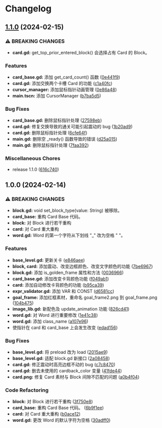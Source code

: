 # Changelog

## [1.1.0](https://github.com/ligen131/equal_to_p/compare/v1.0.0...v1.1.0) (2024-02-15)


### ⚠ BREAKING CHANGES

* **card.gd:** get_top_prior_entered_block() 会选择占有 Card 的 Block。

### Features

* **card_base.gd:** 添加 get_card_count() 函数 ([0e441f9](https://github.com/ligen131/equal_to_p/commit/0e441f9629c038f8bc7f6edf71a4f7803cab2ef8))
* **card.gd:** 添加交换两个卡槽 Card 的功能 ([c1a40fc](https://github.com/ligen131/equal_to_p/commit/c1a40fcaa15331053542602c546f575883daff34))
* **cursor_manager:** 添加鼠标指针动画管理 ([0e86a48](https://github.com/ligen131/equal_to_p/commit/0e86a48cecb3032c43c7c71787532cb3895591dd))
* **main.tscn:** 添加 CursorManager ([b7ba5d5](https://github.com/ligen131/equal_to_p/commit/b7ba5d5deabccac93a2aa7a16ef0c95f7e7ef482))


### Bug Fixes

* **card_base.gd:** 删除鼠标指针处理 ([27598eb](https://github.com/ligen131/equal_to_p/commit/27598eb6eeffcbbd59d408cb7a0ca3d96c591ee8))
* **card.gd:** 修复交换导致的通关可能引起震动的 bug ([1b20ad9](https://github.com/ligen131/equal_to_p/commit/1b20ad90054782f33b70309b1d29293412aefd05))
* **card.gd:** 删除鼠标指针处理 ([6cfe64f](https://github.com/ligen131/equal_to_p/commit/6cfe64f9010a46701b0c7411468abc87586655ab))
* **main.gd:** 删除空 _ready() 函数导致的错误 ([d25a015](https://github.com/ligen131/equal_to_p/commit/d25a015aa5b9f0ed9b1d4d63de9086dacd8aa771))
* **main.gd:** 删除鼠标指针处理 ([7faa392](https://github.com/ligen131/equal_to_p/commit/7faa392eacdb94881f7c719310d7dfb69d64d574))


### Miscellaneous Chores

* release 1.1.0 ([616c740](https://github.com/ligen131/equal_to_p/commit/616c7404cd4387874169f08f94709b8d876ad705))

## 1.0.0 (2024-02-14)


### ⚠ BREAKING CHANGES

* **block.gd:** void set_block_type(value: String) 被移除。
* **card_base:** 重构 Card Base 代码。
* **block:** 对 Block 进行若干重构
* **card:** 对 Card 重大重构
* **word.gd:** Word 的第一个字符从下划线 "_" 改为空格 " "。

### Features

* **base_level.gd:** 更新关卡 ([e846aee](https://github.com/ligen131/equal_to_p/commit/e846aeec74ddc72164014cd342bfe30556623a35))
* **block, card:** 添加震动、改变边框颜色、改变文字颜色的功能 ([7be6967](https://github.com/ligen131/equal_to_p/commit/7be69670e17ffae332a8d7ea0f529d16ddc5b553))
* **block.gd:** 添加 is_golden_frame 属性和方法 ([0036966](https://github.com/ligen131/equal_to_p/commit/0036966a1ee6d4cdf0e0686281491c3db5230172))
* **card_base.gd:** 添加改变卡背颜色功能 ([f049ab1](https://github.com/ligen131/equal_to_p/commit/f049ab1df2b20b96bc81028cb9cbf37895247c1c))
* **card:** 添加自动修改卡背颜色的功能 ([b95ca39](https://github.com/ligen131/equal_to_p/commit/b95ca390f3de614acaaefa2e9150193f50d63fe5))
* **expr_validator.gd:** 添加 VAR 和 CONST ([d6581cc](https://github.com/ligen131/equal_to_p/commit/d6581cc659c8190d606f242bd40db899481d41f3))
* **goal_frame:** 添加红框素材，重命名 goal_frame2.png 到 goal_frame.png ([104b475](https://github.com/ligen131/equal_to_p/commit/104b4751a9adcc72d872714a459493f499081bc9))
* **image_lib.gd:** 新配色及 update_animation 功能 ([826cd41](https://github.com/ligen131/equal_to_p/commit/826cd41f307361a0666ce55d5c320e1c4a6904f7))
* **word.gd:** 对 Word 进行重要修改 ([1e41c38](https://github.com/ligen131/equal_to_p/commit/1e41c380aa38e5057f8a99d85334527c5920733a))
* **word.gd:** 添加 class_name ([a107e96](https://github.com/ligen131/equal_to_p/commit/a107e96b886b42fd4903608113d27d6c75e383cf))
* 使指针在 card 和 card_base 上会发生改变 ([edad156](https://github.com/ligen131/equal_to_p/commit/edad1563636067669224bbea51b4a055c30a1d44))


### Bug Fixes

* **base_level.gd:** 将 preload 改为 load ([2015ae9](https://github.com/ligen131/equal_to_p/commit/2015ae9a3f8caa29090f62aba974c078a7c97258))
* **base_level.gd:** 适配 block.gd 新接口 ([2a08458](https://github.com/ligen131/equal_to_p/commit/2a084580f7ecc4831b752ae180d71a7bef98b43b))
* **card.gd:** 修正震动时高亮边框不动的 bug ([c7c8470](https://github.com/ligen131/equal_to_p/commit/c7c84707febc8c0dd868e20752ed472dad217667))
* **card.gd:** 删去未使用的 cardback_color 变量 ([41fde44](https://github.com/ligen131/equal_to_p/commit/41fde44eef1c05691f18da1c15576e5917ff1a83))
* **card.png:** 修复 Card 素材与 Block 间隙不匹配的问题 ([a0b4f04](https://github.com/ligen131/equal_to_p/commit/a0b4f04ac381f09e6be6018ba0aa33bef64420c9))


### Code Refactoring

* **block:** 对 Block 进行若干重构 ([3f750e8](https://github.com/ligen131/equal_to_p/commit/3f750e8c9728a8e6f32837db6199f674ce44f925))
* **card_base:** 重构 Card Base 代码。 ([6b9f1ee](https://github.com/ligen131/equal_to_p/commit/6b9f1ee1860e37f86d0eab8be898ec9d9b63ad04))
* **card:** 对 Card 重大重构 ([b0ace12](https://github.com/ligen131/equal_to_p/commit/b0ace12c02936680d6984e93edf698ecebbcae9a))
* **word.gd:** 更改 Word 的默认字符为空格 ([30adff0](https://github.com/ligen131/equal_to_p/commit/30adff0245109a81d7836a1a64bc84e92eb2b70c))
